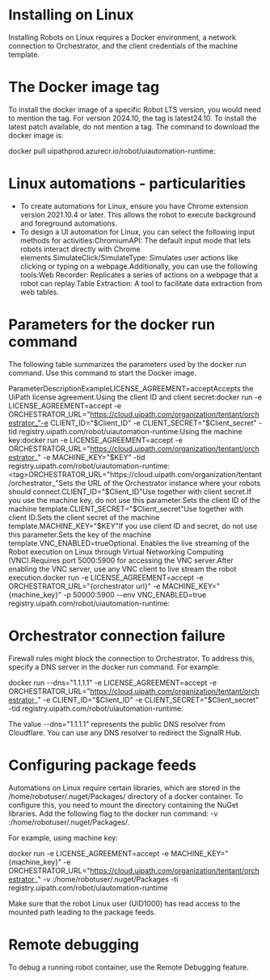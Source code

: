 ﻿# Installing on Linux

Installing Robots on Linux requires a Docker environment, a network connection to Orchestrator, and the client credentials of the machine template.

# The Docker image tag

To install the docker image of a specific Robot LTS version, you would need to mention the tag. For version 2024.10, the tag is latest24.10. To install the latest patch available, do not mention a tag. The command to download the docker image is:

docker pull uipathprod.azurecr.io/robot/uiautomation-runtime:<tag>

# Linux automations - particularities

* To create automations for Linux, ensure you have Chrome extension version 2021.10.4 or later. This allows the robot to execute background and foreground automations.
* To design a UI automation for Linux, you can select the following input methods for activities:ChromiumAPI: The default input mode that lets robots interact directly with Chrome elements.SimulateClick/SimulateType: Simulates user actions like clicking or typing on a webpage.Additionally, you can use the following tools:Web Recorder: Replicates a series of actions on a webpage that a robot can replay.Table Extraction: A tool to facilitate data extraction from web tables.

# Parameters for the docker run command

The following table summarizes the parameters used by the docker run command. Use this command to start the Docker image.

ParameterDescriptionExampleLICENSE_AGREEMENT=acceptAccepts the UiPath license agreement.Using the client ID and client secret:docker run -e LICENSE_AGREEMENT=accept -e ORCHESTRATOR_URL="https://cloud.uipath.com/organization/tentant/orchestrator_"-e CLIENT_ID="$Client_ID" -e CLIENT_SECRET="$Client_secret" -tid registry.uipath.com/robot/uiautomation-runtime:<tag>Using the machine key:docker run -e LICENSE_AGREEMENT=accept -e ORCHESTRATOR_URL="https://cloud.uipath.com/organization/tentant/orchestrator_" -e MACHINE_KEY="$KEY" -tid registry.uipath.com/robot/uiautomation-runtime:<tag>ORCHESTRATOR_URL="https://cloud.uipath.com/organization/tentant/orchestrator_"Sets the URL of the Orchestrator instance where your robots should connect.CLIENT_ID="$Client_ID"Use together with client secret.If you use the machine key, do not use this parameter.Sets the client ID of the machine template.CLIENT_SECRET="$Client_secret"Use together with client ID.Sets the client secret of the machine template.MACHINE_KEY="$KEY"If you use client ID and secret, do not use this parameter.Sets the key of the machine template.VNC_ENABLED=trueOptional. Enables the live streaming of the Robot execution on Linux through Virtual Networking Computing (VNC).Requires port 5000:5900 for accessing the VNC server.After enabling the VNC server, use any VNC client to live stream the robot execution.docker run -e LICENSE_AGREEMENT=accept -e
ORCHESTRATOR_URL="{orchestrator url}" -e MACHINE_KEY="{machine_key}" -p 50000:5900 --env VNC_ENABLED=true registry.uipath.com/robot/uiautomation-runtime:<tag>

# Orchestrator connection failure

Firewall rules might block the connection to Orchestrator. To address this, specify a DNS server in the docker run command. For example:

docker run --dns="1.1.1.1" -e LICENSE_AGREEMENT=accept -e ORCHESTRATOR_URL="https://cloud.uipath.com/organization/tentant/orchestrator_" -e CLIENT_ID="$Client_ID" -e CLIENT_SECRET="$Client_secret" -tid registry.uipath.com/robot/uiautomation-runtime:<tag>

The value --dns="1.1.1.1" represents the public DNS resolver from Cloudflare. You can use any DNS resolver to redirect the SignalR Hub.

# Configuring package feeds

Automations on Linux require certain libraries, which are stored in the /home/robotuser/.nuget/Packages/ directory of a docker container. To configure this, you need to mount the directory containing the NuGet libraries. Add the following flag to the docker run command: -v <path to packages on the host machine>:/home/robotuser/.nuget/Packages/.

For example, using machine key:

docker run -e LICENSE_AGREEMENT=accept -e MACHINE_KEY="{machine_key}" -e ORCHESTRATOR_URL="https://cloud.uipath.com/organization/tentant/orchestrator_" -v <path to packages on the host machine>:/home/robotuser/.nuget/Packages -ti registry.uipath.com/robot/uiautomation-runtime

Make sure that the robot Linux user (UID1000) has read access to the mounted path leading to the package feeds.

# Remote debugging

To debug a running robot container, use the Remote Debugging feature.
